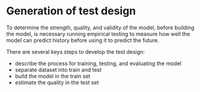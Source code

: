 Generation of test design
===================================

To determine the strength, quality, and validity of the model, before building the model, is necessary running empirical testing to measure how well the model can predict history before using it to predict the future.

There are several keys steps to develop the test design:
- describe the process for training, testing, and evaluating the model
- separate dataset into train and test
- build the model in the train set
- estimate the quality in the test set
